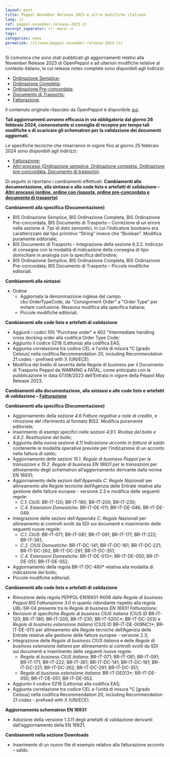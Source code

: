 ```yaml
---
layout: post
title: Peppol November Release 2023 e altre modifiche italiane
lang: it
ref: peppol-november-release-2023-it
excerpt_separator: <!--more-->
tags:
categories: news
permalink: /it/news/peppol-november-release-2023-it/
---
```

Si comunica che sono stati pubblicati gli aggiornamenti relativi alla November Release 2023 di OpenPeppol e ad ulteriori modifiche relative al contesto italiano, le cui release notes complete sono disponibili agli indirizzi:

 - [Ordinazione Semplice](https://peppol-docs.agid.gov.it/docs-next-release/docs/ITA/others/guides/release-notes-it/3-order-only/main.html);
 - [Ordinazione Completa](https://peppol-docs.agid.gov.it/docs-next-release/docs/ITA/others/guides/release-notes-it/28-ordering/main.html);
 - [Ordinazione Pre-concordata](https://peppol-docs.agid.gov.it/docs-next-release/docs/ITA/others/guides/release-notes-it/42-orderagreement/main.html);
 - [Documento di Trasporto](https://peppol-docs.agid.gov.it/docs-next-release/docs/ITA/others/guides/release-notes-it/30-despatchadvice/main.html);
 - [Fatturazione](https://peppol-docs.agid.gov.it/docs-next-release/docs/ITA/invoice/guide/release-notes-it/main.html).

Il contenuto originale rilasciato da OpenPeppol è disponibile [qui](https://peppol.org/post-award-artefacts-for-november-2023-release-published/).

**Tali aggiornamenti avranno efficacia in via obbligatoria dal giorno 26 febbraio 2024, ciononostante si consiglia di recepire per tempo tali modifiche e di scaricare gli schematron per la validazione dei documenti aggiornati.**
<!--more-->

Le specifiche tecniche che rimarranno in vigore fino al giorno 25 febbraio 2024 sono disponibili agli indirizzi:

 - [Fatturazione](https://peppol-docs.agid.gov.it/docs/my_index_fatt.jsp);
 - [Altri processi (Ordinazione semplice, Ordinazione completa, Ordinazione pre-concordata, Documento di trasporto)](https://peppol-docs.agid.gov.it/docs/my_index.jsp).

Di seguito si riportano i cambiamenti effettuati:
**Cambiamenti alla documentazione, alla sintassi e alle code lists e artefatti di validazione – [Altri processi (ordine, ordine con risposta, ordine pre-concordato e documento di trasporto)](https://peppol-docs.agid.gov.it/docs-next-release/my_index.jsp)**

**Cambiamenti alla specifica (Documentazione)**
 - BIS Ordinazione Semplice, BIS Ordinazione Completa, BIS Ordinazione Pre-concordata, BIS Documento di Trasporto – Correzione di un errore nella sezione *4. Tipi di dato semantici*, in cui l’indicatore booleano era caratterizzato dal tipo primitivo “String” invece che “Boolean”. Modifica puramente editoriale; 
 - BIS Documento di Trasporto – Integrazione della sezione 6.3.2. Indirizzo di consegna con la modalità di indicazione della consegna di tipo domiciliare in analogia con la specifica dell’ordine;
 - BIS Ordinazione Semplice, BIS Ordinazione Completa, BIS Ordinazione Pre-concordata, BIS Documento di Trasporto – Piccole modifiche editoriali.

**Cambiamenti alla sintassi**
 - Ordine
    - Aggiornata la denominazione inglese del campo cbc:OrderTypeCode, da "Consignment Order" a "Order Type" per evitare confusione. Nessuna modifica alla specifica italiana;
    - Piccole modifiche editoriali.

**Cambiamenti alle code lists e artefatti di validazione**
 - Aggiunti i codici 105 "Purchase order" e 402 "Intermediate handling cross docking order alla codifica Order Type Code;
 - Aggiunto il codice 0218 (Lettonia) alla codifica EAS; 
 - Aggiunta correlazione tra codice CEL e l’unità di misura °C [grado Celsius] nella codifica Recommendation 20, including Recommendation 21 codes - prefixed with X (UN/ECE).
 - Modifica del livello di severità delle Regole di business per il Documento di Trasporto Peppol da WARNING a FATAL, come anticipato con la pubblicazione in data 07/08/2023 dell’Entrata in vigore della Peppol May Release 2023.

**Cambiamenti alla documentazione, alla sintassi e alle code lists e artefatti di validazione – [Fatturazione](https://peppol-docs.agid.gov.it/docs-next-release/my_index_fatt.jsp)**

**Cambiamenti alla specifica (Documentazione)**
 - Aggiornamento della sezione *4.6 Fatture negative e note di credito*, e rimozione del riferimento al formato BIS2. Modifica puramente editoriale; 
 - Inserimento di esempi specifici nelle sezioni *4.9.1. Rivalsa del bollo e 4.9.2. Restituzione del bollo*;
 - Aggiunta della nuova sezione *4.11 Indicazione acconto in fattura di saldo* contenente le modalità operative previste per l’indicazione di un acconto nella fattura di saldo;
 - Aggiornamento delle sezioni *15.1. Regole di business Peppol per le transazioni e 15.2. Regole di business EN 16931 per le transazioni* per allineamento degli schematron all’aggiornamento derivante dalla norma EN 16931;
 - Aggiornamento delle sezioni dell’*Appendix C: Regole Nazionali* per allineamento alle Regole tecniche dell’Agenzia delle Entrate relative alla gestione delle fatture europee - versione 2.3 e modifica delle seguenti regole:
    - *C.1. CIUS*: BR-IT-120; BR-IT-180; BR-IT-200; BR-IT-230;
    - *C.4. Estensioni Domestiche*: BR-IT-DE-011; BR-IT-DE-046; BR-IT-DE-049.
 - Integrazione delle sezioni dell’*Appendix C: Regole Nazionali* per allineamento ai controlli svolti da SDI sui documenti e inserimento delle seguenti nuove regole:
    - *C.1. CIUS*: BR-IT-071; BR-IT-081; BR-IT-091; BR-IT-171; BR-IT-222; BR-IT-361;
    - *C.2. CIUS Domestiche*: BR-IT-DC-141; BR-IT-DC-161; BR-IT-DC-221; BR-IT-DC-262; BR-IT-DC-291; BR-IT-DC-351; 
    - *C.4. Estensioni Domestiche*: BR-IT-DE-013*; BR-IT-DE-050; BR-IT-DE-051; BR-IT-DE-052.
 - Aggiornamento della regola BR-IT-DC-480* relativa alla modalità di indicazione del bollo; 
 - Piccole modifiche editoriali.

**Cambiamenti alle code lists e artefatti di validazione**
 - Rimozione della regola PEPPOL-EN16931-R006 dalle *Regole di business Peppol BIS Fatturazione 3.0* in quanto ridondante rispetto alla regola UBL-SR-04 presente tra le *Regole di business EN 16931 Fatturazione*;
 - Revisioni di specifiche *Regole di business CIUS italiana* (CIUS ID BR-IT-120; BR-IT-180; BR-IT-200; BR-IT-230; BR-IT-520C\*; BR-IT-DC-203) e *Regole di business estensione italiana* (CIUS ID BR-IT-DE-009NC1*; BR-IT-DE-011) per allineamento alle Regole tecniche dell’Agenzia delle Entrate relative alla gestione delle fatture europee - versione 2.3;
 - Integrazione delle *Regole di business CIUS italiana* e delle *Regole di business estensione italiana* per allineamento ai controlli svolti da SDI sui documenti e inserimento delle seguenti nuove regole:
    - *Regole di business CIUS italiana*: BR-IT-071; BR-IT-081; BR-IT-091; BR-IT-171; BR-IT-222; BR-IT-361; BR-IT-DC-141; BR-IT-DC-161; BR-IT-DC-221; BR-IT-DC-262; BR-IT-DC-291; BR-IT-DC-351; 
    - *Regole di business estensione italiana*: BR-IT-DE013*; BR-IT-DE-050; BR-IT-DE-051; BR-IT-DE-052.
 - Aggiunto il codice 0218 (Lettonia) alla codifica EAS;
 - Aggiunta correlazione tra codice CEL e l’unità di misura °C [grado Celsius] nella codifica Recommendation 20, including Recommendation 21 codes - prefixed with X (UN/ECE).

**Aggiornamento schematron EN 16931**
 - Adozione della versione 1.3.11 degli artefatti di validazione derivanti dall’aggiornamento della EN 16931.

**Cambiamenti nella sezione Downloads**
 - Inserimento di un nuovo file di esempio relativo alla fatturazione acconto – saldo.


